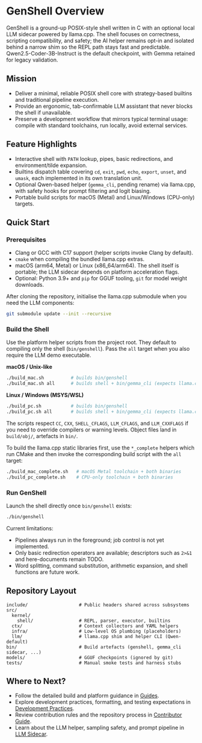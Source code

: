 # GenShell Overview

GenShell is a ground-up POSIX-style shell written in C with an optional local LLM sidecar powered by llama.cpp. The shell focuses on correctness, scripting compatibility, and safety; the AI helper remains opt-in and isolated behind a narrow shim so the REPL path stays fast and predictable. Qwen2.5-Coder-3B-Instruct is the default checkpoint, with Gemma retained for legacy validation.

## Mission
- Deliver a minimal, reliable POSIX shell core with strategy-based builtins and traditional pipeline execution.
- Provide an ergonomic, tab-confirmable LLM assistant that never blocks the shell if unavailable.
- Preserve a development workflow that mirrors typical terminal usage: compile with standard toolchains, run locally, avoid external services.

## Feature Highlights
- Interactive shell with `PATH` lookup, pipes, basic redirections, and environment/tilde expansion.
- Builtins dispatch table covering `cd`, `exit`, `pwd`, `echo`, `export`, `unset`, and `umask`, each implemented in its own translation unit.
- Optional Qwen-based helper (`gemma_cli`, pending rename) via llama.cpp, with safety hooks for prompt filtering and logit biasing.
- Portable build scripts for macOS (Metal) and Linux/Windows (CPU-only) targets.

## Quick Start
### Prerequisites
- Clang or GCC with C17 support (helper scripts invoke Clang by default).
- `cmake` when compiling the bundled llama.cpp extras.
- macOS (arm64, Metal) or Linux (x86_64/arm64). The shell itself is portable; the LLM sidecar depends on platform acceleration flags.
- Optional: Python 3.9+ and `pip` for GGUF tooling, `git` for model weight downloads.

After cloning the repository, initialise the llama.cpp submodule when you need the LLM components:
```bash
git submodule update --init --recursive
```

### Build the Shell
Use the platform helper scripts from the project root. They default to compiling only the shell (`bin/genshell`). Pass the `all` target when you also require the LLM demo executable.

**macOS / Unix-like**
```bash
./build_mac.sh          # builds bin/genshell
./build_mac.sh all      # builds shell + bin/gemma_cli (expects llama.cpp static libs)
```

**Linux / Windows (MSYS/WSL)**
```bash
./build_pc.sh           # builds bin/genshell
./build_pc.sh all       # builds shell + bin/gemma_cli (expects llama.cpp static libs)
```

The scripts respect `CC`, `CXX`, `SHELL_CFLAGS`, `LLM_CFLAGS`, and `LLM_CXXFLAGS` if you need to override compilers or warning levels. Object files land in `build/obj/`, artefacts in `bin/`.

To build the llama.cpp static libraries first, use the `*_complete` helpers which run CMake and then invoke the corresponding build script with the `all` target:
```bash
./build_mac_complete.sh   # macOS Metal toolchain + both binaries
./build_pc_complete.sh    # CPU-only toolchain + both binaries
```

### Run GenShell
Launch the shell directly once `bin/genshell` exists:
```bash
./bin/genshell
```

Current limitations:
- Pipelines always run in the foreground; job control is not yet implemented.
- Only basic redirection operators are available; descriptors such as `2>&1` and here-documents remain TODO.
- Word splitting, command substitution, arithmetic expansion, and shell functions are future work.

## Repository Layout
```text
include/                   # Public headers shared across subsystems
src/
  kernel/
    shell/                 # REPL, parser, executor, builtins
  ctx/                     # Context collectors and YAML helpers
  infra/                   # Low-level OS plumbing (placeholders)
  llm/                     # llama.cpp shim and helper CLI (Qwen-default)
bin/                       # Build artefacts (genshell, gemma_cli sidecar, ...)
models/                    # GGUF checkpoints (ignored by git)
tests/                     # Manual smoke tests and harness stubs
```

## Where to Next?
- Follow the detailed build and platform guidance in [Guides](guides/build.md).
- Explore development practices, formatting, and testing expectations in [Development Practices](development/practices.md).
- Review contribution rules and the repository process in [Contributor Guide](contributing/contributor-guide.md).
- Learn about the LLM helper, sampling safety, and prompt pipeline in [LLM Sidecar](guides/llm-sidecar.md).
